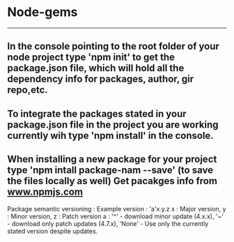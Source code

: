 # Node-gems
--- 
In the console pointing to the root folder of your node project type 'npm init' to get the package.json file, which will hold all the dependency info for packages, author, gir repo,etc.
---
To integrate the packages stated in your package.json file in the project you are working currently wih type 'npm install' in the console.
---
When installing a new package for your project type 'npm intall package-nam --save' (to save the files locally as well)
Get pacakges info from www.npmjs.com 
---
Package semantic versioning :
Example version : 'a'x.y.z
x : Major version, y : Minor version, z : Patch version 
a : '^' - download minor update (4.x.x), '~' - download only patch updates (4.7.x), 'None' - Use only the currently stated version despite updates. 